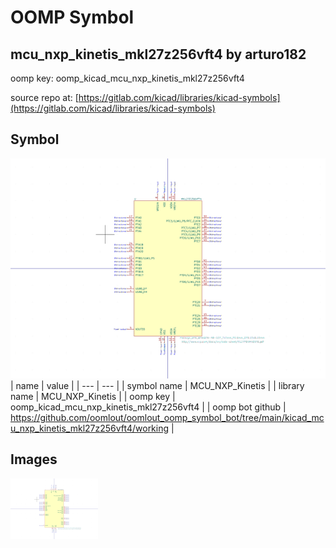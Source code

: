 # OOMP Symbol  
## mcu_nxp_kinetis_mkl27z256vft4  by arturo182  
  
oomp key: oomp_kicad_mcu_nxp_kinetis_mkl27z256vft4  
  
source repo at: [https://gitlab.com/kicad/libraries/kicad-symbols](https://gitlab.com/kicad/libraries/kicad-symbols)  
## Symbol  
  
[![working.png](working_600.png)](working.png)  
| name | value | 
| --- | --- | 
| symbol name | MCU_NXP_Kinetis | 
| library name | MCU_NXP_Kinetis | 
| oomp key | oomp_kicad_mcu_nxp_kinetis_mkl27z256vft4 | 
| oomp bot github | https://github.com/oomlout/oomlout_oomp_symbol_bot/tree/main/kicad_mcu_nxp_kinetis_mkl27z256vft4/working | 
## Images  
  
[![working.png](working_140.png)](working.png)  
